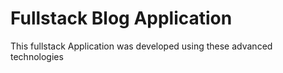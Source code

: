# Fullstack Blog Application
<p>This fullstack Application was developed using these advanced technologies</p>

